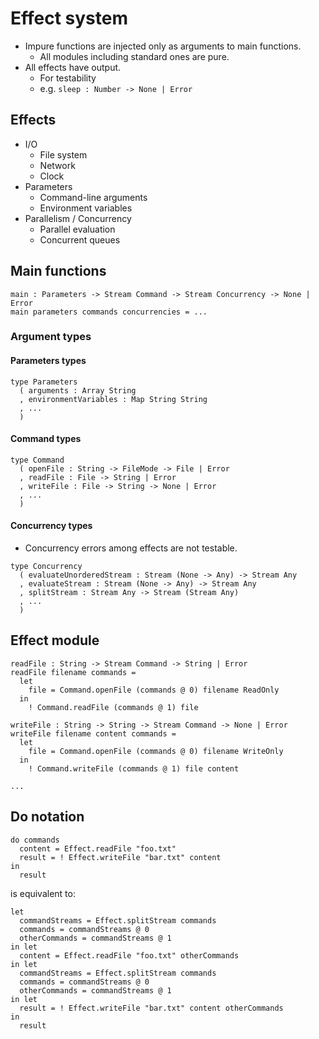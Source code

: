 # Effect system

- Impure functions are injected only as arguments to main functions.
  - All modules including standard ones are pure.
- All effects have output.
  - For testability
  - e.g. `sleep : Number -> None | Error`

## Effects

- I/O
  - File system
  - Network
  - Clock
- Parameters
  - Command-line arguments
  - Environment variables
- Parallelism / Concurrency
  - Parallel evaluation
  - Concurrent queues

## Main functions

```
main : Parameters -> Stream Command -> Stream Concurrency -> None | Error
main parameters commands concurrencies = ...
```

### Argument types

#### Parameters types

```
type Parameters
  ( arguments : Array String
  , environmentVariables : Map String String
  , ...
  )
```

#### Command types

```
type Command
  ( openFile : String -> FileMode -> File | Error
  , readFile : File -> String | Error
  , writeFile : File -> String -> None | Error
  , ...
  )
```

#### Concurrency types

- Concurrency errors among effects are not testable.

```
type Concurrency
  ( evaluateUnorderedStream : Stream (None -> Any) -> Stream Any
  , evaluateStream : Stream (None -> Any) -> Stream Any
  , splitStream : Stream Any -> Stream (Stream Any)
  , ...
  )
```

## Effect module

```
readFile : String -> Stream Command -> String | Error
readFile filename commands =
  let
    file = Command.openFile (commands @ 0) filename ReadOnly
  in
    ! Command.readFile (commands @ 1) file

writeFile : String -> String -> Stream Command -> None | Error
writeFile filename content commands =
  let
    file = Command.openFile (commands @ 0) filename WriteOnly
  in
    ! Command.writeFile (commands @ 1) file content

...
```

## Do notation

```
do commands
  content = Effect.readFile "foo.txt"
  result = ! Effect.writeFile "bar.txt" content
in
  result
```

is equivalent to:

```
let
  commandStreams = Effect.splitStream commands
  commands = commandStreams @ 0
  otherCommands = commandStreams @ 1
in let
  content = Effect.readFile "foo.txt" otherCommands
in let
  commandStreams = Effect.splitStream commands
  commands = commandStreams @ 0
  otherCommands = commandStreams @ 1
in let
  result = ! Effect.writeFile "bar.txt" content otherCommands
in
  result
```

